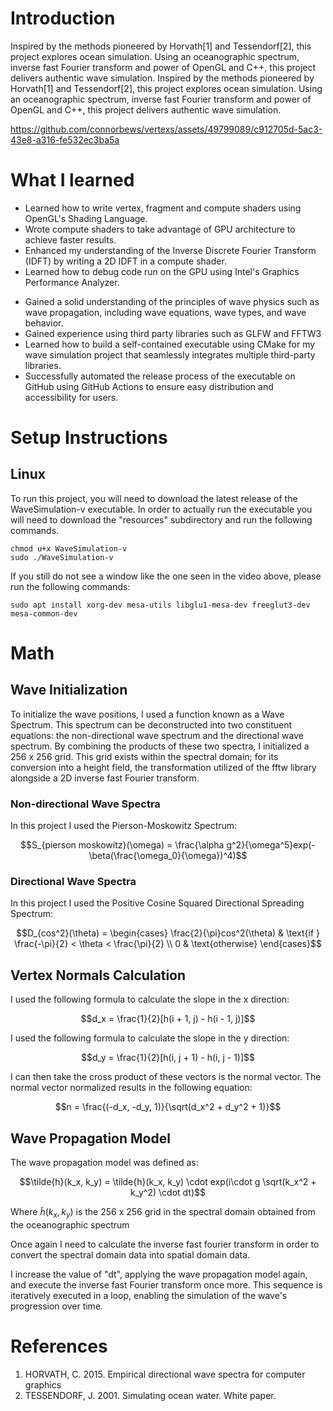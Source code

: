 # Introduction

Inspired by the methods pioneered by Horvath[1] and Tessendorf[2], this project explores ocean simulation. Using an oceanographic spectrum, inverse fast Fourier transform and power of OpenGL and C++, this project delivers authentic wave simulation. 
Inspired by the methods pioneered by Horvath[1] and Tessendorf[2], this project explores ocean simulation. Using an oceanographic spectrum, inverse fast Fourier transform and power of OpenGL and C++, this project delivers authentic wave simulation. 

https://github.com/connorbews/vertexs/assets/49799089/c912705d-5ac3-43e8-a316-fe532ec3ba5a

# What I learned

- Learned how to write vertex, fragment and compute shaders using OpenGL's Shading Language.
- Wrote compute shaders to take advantage of GPU architecture to achieve faster results.
- Enhanced my understanding of the Inverse Discrete Fourier Transform (IDFT) by writing a 2D IDFT in a compute shader.
- Learned how to debug code run on the GPU using Intel's Graphics Performance Analyzer.
<!--- Learned how to profile C++ applications -->
- Gained a solid understanding of the principles of wave physics such as wave propagation, including wave equations, wave types, and wave behavior.
- Gained experience using third party libraries such as GLFW and FFTW3
- Learned how to build a self-contained executable using CMake for my wave simulation project that seamlessly integrates multiple third-party libraries.
- Successfully automated the release process of the executable on GitHub using GitHub Actions to ensure easy distribution and accessibility for users.

# Setup Instructions

## Linux

To run this project, you will need to download the latest release of the WaveSimulation-v executable. In order to actually run the executable you will need to download the "resources" subdirectory and run the following commands.

```
chmod u+x WaveSimulation-v 
sudo ./WaveSimulation-v
```

If you still do not see a window like the one seen in the video above, please run the following commands:

```
sudo apt install xorg-dev mesa-utils libglu1-mesa-dev freeglut3-dev mesa-common-dev
```

# Math

## Wave Initialization

To initialize the wave positions, I used a function known as a Wave Spectrum. This spectrum can be deconstructed into two constituent equations: the non-directional wave spectrum and the directional wave spectrum. By combining the products of these two spectra, I initialized a 256 x 256 grid. This grid exists within the spectral domain; for its conversion into a height field, the transformation utilized of the fftw library alongside a 2D inverse fast Fourier transform.

### Non-directional Wave Spectra

In this project I used the Pierson-Moskowitz Spectrum:

$$S_{pierson moskowitz}(\omega) = \frac{\alpha g^2}{\omega^5}exp(-\beta(\frac{\omega_0}{\omega})^4)$$

### Directional Wave Spectra

In this project I used the Positive Cosine Squared Directional Spreading Spectrum:

$$D_{cos^2}(\theta) = \begin{cases}
    \frac{2}{\pi}cos^2(\theta) & \text{if } \frac{-\pi}{2} < \theta < \frac{\pi}{2} \\
    0 & \text{otherwise}
\end{cases}$$

## Vertex Normals Calculation

I used the following formula to calculate the slope in the x direction:

$$d_x = \frac{1}{2}[h(i + 1, j) - h(i - 1, j)]$$

I used the following formula to calculate the slope in the y direction:

$$d_y = \frac{1}{2}[h(i, j + 1) - h(i, j - 1)]$$

I can then take the cross product of these vectors is the normal vector. The normal vector normalized results in the following equation:

$$n = \frac{(-d_x, -d_y, 1)}{\sqrt(d_x^2 + d_y^2 + 1)}$$

## Wave Propagation Model

The wave propagation model was defined as:

$$\tilde{h}(k_x, k_y) = \tilde{h}(k_x, k_y) \cdot exp(i\cdot g \sqrt(k_x^2 + k_y^2) \cdot dt)$$

Where $\tilde{h}(k_x, k_y)$ is the 256 x 256 grid in the spectral domain obtained from the oceanographic spectrum

Once again I need to calculate the inverse fast fourier transform in order to convert the spectral domain data into spatial domain data.

I increase the value of "dt", applying the wave propagation model again, and execute the inverse fast Fourier transform once more. This sequence is iteratively executed in a loop, enabling the simulation of the wave's progression over time.

# References

1. HORVATH, C. 2015. Empirical directional wave spectra for computer graphics
2. TESSENDORF, J. 2001. Simulating ocean water. White paper.
